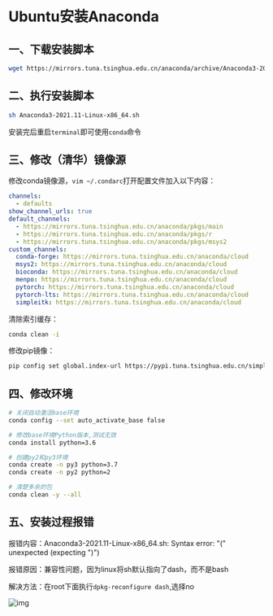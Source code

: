# Ubuntu安装Anaconda

## 一、下载安装脚本

```bash
wget https://mirrors.tuna.tsinghua.edu.cn/anaconda/archive/Anaconda3-2021.11-Linux-x86_64.sh
```

## 二、执行安装脚本

```bash
sh Anaconda3-2021.11-Linux-x86_64.sh
```

安装完后重启`terminal`即可使用`conda`命令

## 三、修改（清华）镜像源

修改conda镜像源，`vim ~/.condarc`打开配置文件加入以下内容：

```yaml
channels:
  - defaults
show_channel_urls: true
default_channels:
  - https://mirrors.tuna.tsinghua.edu.cn/anaconda/pkgs/main
  - https://mirrors.tuna.tsinghua.edu.cn/anaconda/pkgs/r
  - https://mirrors.tuna.tsinghua.edu.cn/anaconda/pkgs/msys2
custom_channels:
  conda-forge: https://mirrors.tuna.tsinghua.edu.cn/anaconda/cloud
  msys2: https://mirrors.tuna.tsinghua.edu.cn/anaconda/cloud
  bioconda: https://mirrors.tuna.tsinghua.edu.cn/anaconda/cloud
  menpo: https://mirrors.tuna.tsinghua.edu.cn/anaconda/cloud
  pytorch: https://mirrors.tuna.tsinghua.edu.cn/anaconda/cloud
  pytorch-lts: https://mirrors.tuna.tsinghua.edu.cn/anaconda/cloud
  simpleitk: https://mirrors.tuna.tsinghua.edu.cn/anaconda/cloud
```

清除索引缓存：

```bash
conda clean -i
```

修改pip镜像：

```bash
pip config set global.index-url https://pypi.tuna.tsinghua.edu.cn/simple
```

## 四、修改环境

```bash
# 关闭自动激活base环境
conda config --set auto_activate_base false

# 修改base环境Python版本,测试无效
conda install python=3.6

# 创建py2和py3环境
conda create -n py3 python=3.7
conda create -n py2 python=2

# 清楚多余的包
conda clean -y --all
```

## 五、安装过程报错

报错内容：Anaconda3-2021.11-Linux-x86_64.sh: Syntax error: "(" unexpected (expecting ")")

报错原因：兼容性问题，因为linux将sh默认指向了dash，而不是bash

解决方法：在root下面执行`dpkg-reconfigure dash`,选择no

![img](https://gitee.com/jxprog/PicBed/raw/master/md/2022/01/2022-01-18-212418)